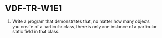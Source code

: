 # VDF-TR-W1E1

1. Write a program that demonstrates that, no matter how many objects you create of a particular
class, there is only one instance of a particular static field in that class.
